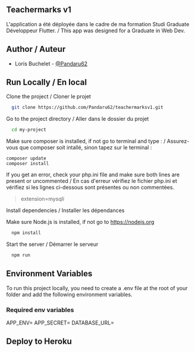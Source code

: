 ## Teachermarks v1

L'application a été déployée dans le cadre de ma formation Studi Graduate Développeur Flutter. 
/ This app was designed for a Graduate in Web Dev.
## Author / Auteur

- Loris Buchelet - [@Pandaru62](https://github.com/Pandaru62/studi-arcadia)


## Run Locally / En local

Clone the project / Cloner le projet

```bash
  git clone https://github.com/Pandaru62/teachermarksv1.git
```

Go to the project directory / Aller dans le dossier du projet

```bash
  cd my-project
```

Make sure composer is installed, if not go to terminal and type : / Assurez-vous que composer soit intallé, sinon tapez sur le terminal :

```
composer update
composer install
```

If you get an error, check your php.ini file and make sure both lines are present or uncommented
/ En cas d'erreur vérifiez le fichier php.ini et vérifiez si les lignes ci-dessous sont présentes ou non commentées.

> extension=mysqli

Install dependencies / Installer les dépendances

Make sure Node.js is installed, if not go to https://nodejs.org

```bash
  npm install
```

Start the server / Démarrer le serveur

```bash
  npm run 
```


## Environment Variables

To run this project locally, you need to create a .env file at the root of your folder and add the following environment variables.

### Required env variables

APP_ENV=
APP_SECRET=
DATABASE_URL=

## Deploy to Heroku

